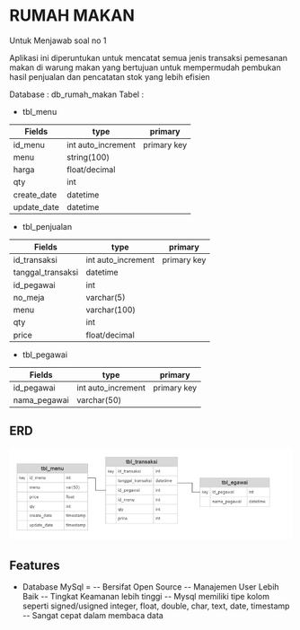 
# RUMAH MAKAN

Untuk Menjawab soal no 1

Aplikasi ini diperuntukan untuk mencatat semua jenis transaksi pemesanan makan di warung makan yang bertujuan untuk mempermudah pembukan hasil penjualan dan pencatatan stok yang lebih efisien

Database : db_rumah_makan
Tabel :
- tbl_menu

| Fields | type |primary|
| ------ | ------ | ------ |
| id_menu | int auto_increment| primary key|
|menu |string(100)||
|harga | float/decimal||
|qty | int||
|create_date | datetime||
|update_date | datetime||

- tbl_penjualan

| Fields | type |primary|
| ------ | ------ | ------ |
|id_transaksi| int auto_increment|  primary key|
|tanggal_transaksi| datetime||
|id_pegawai| int ||
|no_meja| varchar(5) ||
|menu| varchar(100) ||
|qty| int ||
|price| float/decimal ||

- tbl_pegawai

| Fields | type |primary|
| ------ | ------ | ------ |
|id_pegawai | int auto_increment| primary key|
|nama_pegawai |varchar(50)||


## ERD

![App Screenshot](erd.png)












## Features
- Database MySql = 
 -- Bersifat Open Source
 -- Manajemen User Lebih Baik
 -- Tingkat Keamanan lebih tinggi
 -- Mysql memiliki tipe kolom seperti signed/usigned integer, float, double, char, text, date, timestamp
 -- Sangat cepat dalam membaca data
<!-- - Backedn = GO
karana untuk build dan hasil buildnya lebih cepat dan hasil build menjadi file exetension
- Router = GIN 
(Gin’s Performance
Baiknya performa gin sangat terpengaruh oleh route grouping dan small memory.

Kemampuan gin untuk route grouping memungkinkan route pada Gin nest tanpa batas dan tanpa mempengaruhi performa.

Sedangkan small memory membuat semakin sedikitnya memori yang dikonsumsi server yang menjadikannya lebih cepat. ) -->

